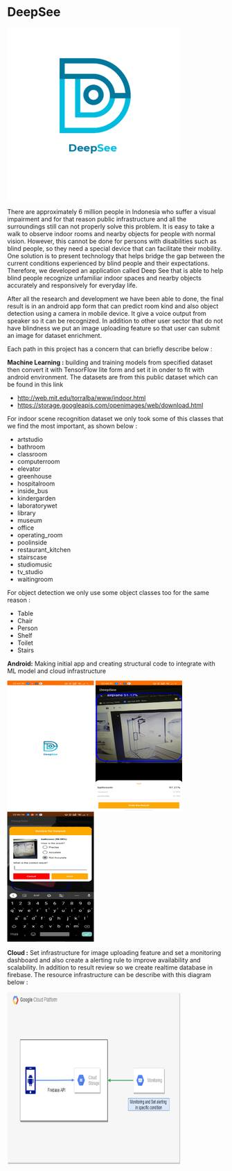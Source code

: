 # DeepSee
<img src="deepsee.png" alt="My cool logo" width="400" height="400"/>

There are approximately 6 million people in Indonesia who suffer a visual impairment and for that reason public infrastructure and all the surroundings still can not properly solve this problem. It is easy to take a walk to observe indoor rooms and nearby objects for people with normal vision. However, this cannot be done for persons with disabilities such as blind people, so they need a special device that can facilitate their mobility. One solution is to present technology that helps bridge the gap between the current conditions experienced by blind people and their expectations. Therefore, we developed an application called Deep See that is able to help blind people recognize unfamiliar indoor spaces and nearby objects accurately and responsively for everyday life. 

After all the research and development we have been able to done, the final result is in an android app form that can predict room kind and also object detection using a camera in mobile device. It give a voice output from speaker so it can be recognized. In addition to other user sector that do not have blindness we put an image uploading feature so that user can submit an image for dataset enrichment.  

Each path in this project has a concern that can briefly describe below :

**Machine Learning :** 
building and training models from specified dataset then convert it with TensorFlow lite form and set it in onder to fit with android environment. The datasets are from this public dataset which can be found in this link 
- http://web.mit.edu/torralba/www/indoor.html
- https://storage.googleapis.com/openimages/web/download.html

For indoor scene recognition dataset we only took some of this classes that we find the most important, as shown below :
* artstudio
* bathroom
* classroom
* computerroom
* elevator
* greenhouse
* hospitalroom
* inside_bus
* kindergarden
* laboratorywet
* library
* museum
* office
* operating_room
* poolinside
* restaurant_kitchen
* stairscase
* studiomusic
* tv_studio
* waitingroom

For object detection we only use some object classes too for the same reason :
* Table
* Chair
* Person
* Shelf
* Toilet
* Stairs

**Android:** 
Making initial app and creating structural code to integrate with ML model and cloud infrastructure
<p float="left">
<img src="ss1.jpg" alt="ss1" width="200" height="300"/>
<img src="ss2.jpg" alt="ss2" width="200" height="300"/>
<img src="ss3.jpg" alt="ss3" width="200" height="300"/>
</p>

**Cloud :**
Set infrastructure for image uploading feature and set a monitoring dashboard and also create a alerting rule to improve availability and scalability. In addition to result review so we create realtime database in firebase. The resource infrastructure can be describe with this diagram below :

<img src="infra_gcp.png" alt="infra_gcp" width="400" height="400"/>
